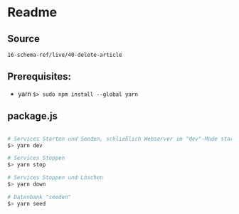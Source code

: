 # Readme

## Source
`16-schema-ref/live/40-delete-article`

## Prerequisites:
- yarn
  `$> sudo npm install --global yarn`

## package.js
```bash

# Services Starten und Seeden, schließlich Webserver im "dev"-Mode starten
$> yarn dev

# Services Stoppen
$> yarn stop

# Services Stoppen und Löschen
$> yarn down

# Datenbank "seeden"
$> yarn seed
```
